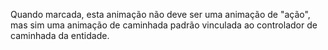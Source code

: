 Quando marcada, esta animação não deve ser uma animação de "ação", mas sim uma
animação de caminhada padrão vinculada ao controlador de caminhada da entidade.